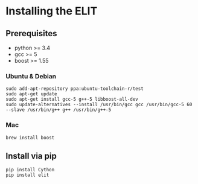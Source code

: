 # Installing the ELIT

## Prerequisites 

- python >= 3.4
- gcc >= 5
- boost >= 1.55

### Ubuntu & Debian

```commandline
sudo add-apt-repository ppa:ubuntu-toolchain-r/test
sudo apt-get update
sudo apt-get install gcc-5 g++-5 libboost-all-dev
sudo update-alternatives --install /usr/bin/gcc gcc /usr/bin/gcc-5 60 --slave /usr/bin/g++ g++ /usr/bin/g++-5
```

### Mac
```commandline
brew install boost
```

## Install via pip

```commandline
pip install Cython
pip install elit
```